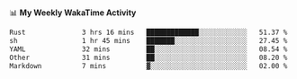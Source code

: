 <!--
**stamp711/stamp711** is a ✨ _special_ ✨ repository because its `README.md` (this file) appears on your GitHub profile.

Here are some ideas to get you started:

- 🔭 I’m currently working on ...
- 🌱 I’m currently learning ...
- 👯 I’m looking to collaborate on ...
- 🤔 I’m looking for help with ...
- 💬 Ask me about ...
- 📫 How to reach me: ...
- 😄 Pronouns: ...
- ⚡ Fun fact: ...
-->

📊 **My Weekly WakaTime Activity**

<!--START_SECTION:waka-->

```txt
Rust              3 hrs 16 mins   █████████████░░░░░░░░░░░░   51.37 %
sh                1 hr 45 mins    ███████░░░░░░░░░░░░░░░░░░   27.45 %
YAML              32 mins         ██░░░░░░░░░░░░░░░░░░░░░░░   08.54 %
Other             31 mins         ██░░░░░░░░░░░░░░░░░░░░░░░   08.20 %
Markdown          7 mins          ▓░░░░░░░░░░░░░░░░░░░░░░░░   02.00 %
```

<!--END_SECTION:waka-->
